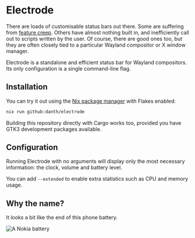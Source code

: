 # Electrode

There are loads of customisable status bars out there. Some are suffering from
[feature creep](https://en.wikipedia.org/wiki/Feature_creep). Others have
almost nothing built in, and inefficiently call out to scripts written by the
user. Of course, there are good ones too, but they are often closely tied to a
particular Wayland compositor or X window manager.

Electrode is a standalone and efficient status bar for Wayland compositors.
Its only configuration is a single command-line flag.

## Installation

You can try it out using the [Nix package manager](https://nixos.org/) with
Flakes enabled:

```sh
nix run github:danth/electrode
```

Building this repository directly with Cargo works too, provided you have GTK3
development packages available.

## Configuration

Running Electrode with no arguments will display only the most necessary
information: the clock, volume and battery level.

You can add `--extended` to enable extra statistics such as CPU and memory
usage.

## Why the name?

It looks a bit like the end of this phone battery.

![A Nokia battery](https://i.stack.imgur.com/upgXL.jpg)
